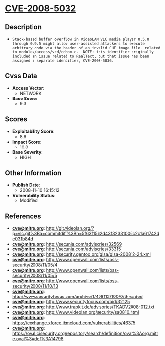 
# [CVE-2008-5032](http://git.videolan.org/?p=vlc.git%3Ba=commitdiff%3Bh=5f63f1562d43f32331006c2c1a61742de031b84d)

## Description

- `Stack-based buffer overflow in VideoLAN VLC media player 0.5.0 through 0.9.5 might allow user-assisted attackers to execute arbitrary code via the header of an invalid CUE image file, related to modules/access/vcd/cdrom.c.  NOTE: this identifier originally included an issue related to RealText, but that issue has been assigned a separate identifier, CVE-2008-5036.`

## Cvss Data

- **Access Vector**:
  - NETWORK
- **Base Score**:
  - 9.3

## Scores

- **Exploitability Score**:
  - 8.6
- **Impact Score**:
  - 10.0
- **Base Severity**:
  - HIGH

## Other Information

- **Publish Date**:
  - 2008-11-10 16:15:12
- **Vulnerability Status**:
  - Modified

## References

- **cve@mitre.org**: http://git.videolan.org/?p=vlc.git%3Ba=commitdiff%3Bh=5f63f1562d43f32331006c2c1a61742de031b84d
- **cve@mitre.org**: http://secunia.com/advisories/32569
- **cve@mitre.org**: http://secunia.com/advisories/33315
- **cve@mitre.org**: http://security.gentoo.org/glsa/glsa-200812-24.xml
- **cve@mitre.org**: http://www.openwall.com/lists/oss-security/2008/11/05/4
- **cve@mitre.org**: http://www.openwall.com/lists/oss-security/2008/11/05/5
- **cve@mitre.org**: http://www.openwall.com/lists/oss-security/2008/11/10/13
- **cve@mitre.org**: http://www.securityfocus.com/archive/1/498112/100/0/threaded
- **cve@mitre.org**: http://www.securityfocus.com/bid/32125
- **cve@mitre.org**: http://www.trapkit.de/advisories/TKADV2008-012.txt
- **cve@mitre.org**: http://www.videolan.org/security/sa0810.html
- **cve@mitre.org**: https://exchange.xforce.ibmcloud.com/vulnerabilities/46375
- **cve@mitre.org**: https://oval.cisecurity.org/repository/search/definition/oval%3Aorg.mitre.oval%3Adef%3A14798

